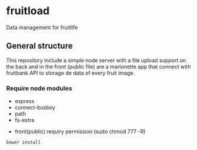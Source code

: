 # fruitload
Data management for fruitlife

## General structure
This repository include a simple node server with a file upload support on the back and in the front (public file) are a marionette app that connect with fruitbank API to storage de data of every fruit image.

### Require node modules
- express
- connect-busboy
- path
- fs-extra

* front(public) requiry permission (sudo chmod 777 -R)
```
bower install
```



